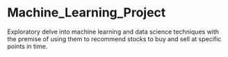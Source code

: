 # Machine_Learning_Project
Exploratory delve into machine learning and data science techniques with the premise of using them to recommend stocks to buy and sell at specific points in time.
